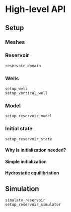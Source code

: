 # High-level API

## Setup

### Meshes

### Reservoir

```@docs
reservoir_domain
```

### Wells

```@docs
setup_well
setup_vertical_well
```

### Model

```@docs
setup_reservoir_model
```

### Initial state

```@docs
setup_reservoir_state
```

#### Why is initialization needed?

#### Simple initialization

#### Hydrostatic equilibriation

## Simulation

```@docs
simulate_reservoir
setup_reservoir_simulator
```
